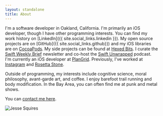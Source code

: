 ```yaml
---
layout: standalone
title: About
---
```


I'm a software developer in Oakland, California. I'm primarily an iOS developer, though I have other programming interests. You can find my work history on [LinkedIn]({{ site.social_links.linkedin }}). My open source projects are on [GitHub]({{ site.social_links.github}}) and my iOS libraries are on [CocoaPods](https://cocoapods.org/owners/1808). My side projects can be found at [Hexed Bits](https://hexedbits.com). I curate the [Swift Weekly Brief](https://swiftweekly.github.io) newsletter and co-host the [Swift Unwrapped](https://spec.fm/podcasts/swift-unwrapped) podcast. I'm currently an iOS developer at [PlanGrid](https://plangrid.com). Previously, I've worked at [Instagram](https://instagram.com) and [Rosetta Stone](https://rosettastone.com).

Outside of programming, my interests include cognitive science, moral philosophy, avant-garde art, and coffee. I enjoy barefoot trail running and body modification. In the Bay Area, you can often find me at punk and metal shows.

You can [contact me here](/contact).

<div class="col-xs-12 col-xs-offset-0 col-sm-8 col-sm-offset-2 col-md-6 col-md-offset-3">
<img class="img-thumbnail img-responsive center" src="{{ site.author.avatar }}" title="Jesse Squires" alt="Jesse Squires"/>
</div>
